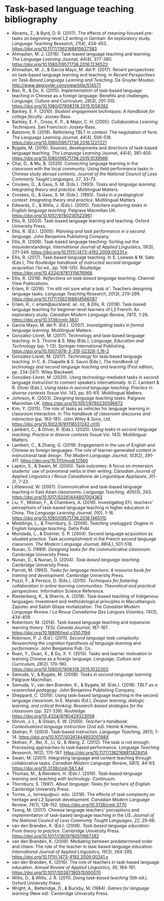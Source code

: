 # Task-based language teaching bibliography

* Abrams, Z., & Byrd, D. R. (2017). The effects of meaning-focused pre-tasks on beginning-level L2 writing in German: An exploratory study. _Language Teaching Research_, _21_(4), 434-453. https://doi.org/10.1177/1362168815627383
* Ahmadian, M. J. (2016). Task-based language teaching and learning. _The Language Learning Journal_, _44_(4), 377-380. https://doi.org/10.1080/09571736.2016.1236523
* Ahmadian, M. J., & García Mayo, M. del P. (2017). Recent perspectives on task-based language learning and teaching. In _Recent Perspectives on Task-Based Language Learning and Teaching_. De Gruyter Mouton. http://www.degruyter.com/view/title/514571
* Bao, R., & Du, X. (2015). Implementation of task-based language teaching in Chinese as a foreign language: Benefits and challenges. _Language, Culture and Curriculum_, _28_(3), 291-310. https://doi.org/10.1080/07908318.2015.1058392
* Barkley, E. F. (2010). _Student engagement techniques: A handbook for college faculty_. Jossey-Bass.
* Barkley, E. F., Cross, K. P., & Major, C. H. (2005). _Collaborative Learning Techniques_. San Francisco: Jossey-Bass.
* Batstone, R. (2016). Rethinking TBLT in context: The negotiation of form. _The Language Learning Journal_, _44_(4), 506-518. https://doi.org/10.1080/09571736.2016.1227221
* Bygate, M. (2016). Sources, developments and directions of task-based language teaching. _The Language Learning Journal_, _44_(4), 381-400. https://doi.org/10.1080/09571736.2015.1039566
* Chai, D., & Mu, B. (2020). Connecting language learning in the classroom with the local community: Using field performance tasks in Chinese study abroad contexts. _Journal of the National Council of Less Commonly Taught Languages_, _27_, 33-73.
* Crookes, G., & Gass, S. M. (Eds.). (1993). _Tasks and language learning: Integrating theory and practice_. Multilingual Matters.
* Crookes, G., & Gass, S. M. (Eds.). (1993). _Tasks in a pedagogical context: Integrating theory and practice_. Multilingual Matters.
* Edwards, C., & Willis, J. (Eds.). (2005). _Teachers exploring tasks in English language teaching_. Palgrave Macmillan UK. https://doi.org/10.1057/9780230522961
* Ellis, R. (2003). Task-based language learning and teaching. Oxford University Press.
* Ellis, R. (Ed.). (2005). _Planning and task performance in a second language_. John Benjamins Publishing Company.
* Ellis, R. (2009). Task-based language teaching: Sorting out the misunderstandings. _International Journal of Applied Linguistics_, _19_(3), 221-246. https://doi.org/10.1111/j.1473-4192.2009.00231.x
* Ellis, R. (2017). Task-based language teaching. In S. Loewen & M. Sato (Eds.), _The Routledge handbook of instructed second language acquisition_ (1st ed., pp. 108-125). Routledge. https://doi.org/10.4324/9781315676968
* Ellis, R. (2018). _Reflections on task-based language teaching_. Channel View Publications.
* Erlam, R. (2016). 'I'm still not sure what a task is': Teachers designing language tasks. _Language Teaching Research_, _20_(3), 279-299. https://doi.org/10.1177/1362168814566087
* Erlam, R., r. erlam@auckland. ac. nz, & Ellis, R. (2018). Task-based language teaching for beginner-level learners of L2 French: An exploratory study. _Canadian Modern Language Review_, _74_(1), 1-26. https://doi.org/10.3138/cmlr.3831
* García Mayo, M. del P. (Ed.). (2007). _Investigating tasks in formal language learning_. Multilingual Matters.
* González-Lloret, M. (2017). Technology and task-based language teaching. In S. Thorne & S. May (Eds.), _Language, Education and Technology_ (pp. 1-13). Springer International Publishing. https://doi.org/10.1007/978-3-319-02328-1_16-2
* González‐Lloret, M. (2017). Technology for task‐based language teaching. In C. A. Chapelle & S. Sauro (Eds.), _The handbook of technology and second language teaching and learning_ (First edition, pp. 234-247). Wiley Blackwell.
* González-Lloret, M. (2020). Using technology-mediated tasks in second language instruction to connect speakers internationally. In C. Lambert & R. Oliver (Eds.), _Using tasks in second language teaching: Practice in diverse contexts_ (Issue Vol. 143, pp. 65-81). Multilingual Matters.
* Johnson, K. (2003). _Designing language teaching tasks_. Palgrave Macmillan UK. https://doi.org/10.1057/9780230596672
* Kim, Y. (2015). The role of tasks as vehicles for language learning in classroom interaction. In _The handbook of classroom discourse and interaction_ (pp. 163-181). John Wiley & Sons, Ltd. https://doi.org/10.1002/9781118531242.ch10
* Lambert, C., & Oliver, R. (Eds.). (2020). _Using tasks in second language teaching: Practice in diverse contexts_ (Issue Vol. 143). Multilingual Matters.
* Lambert, C., & Zhang, G. (2019). Engagement in the use of English and Chinese as foreign languages: The role of learner-generated content in instructional task design. _The Modern Language Journal_, _103_(2), 391-411. https://doi.org/10.1111/modl.12560
* Lapkin, S., & Swain, M. (2000). Task outcomes: A focus on immersion students' use of pronominal verbs in their writing. _Canadian Journal of Applied Linguistics / Revue Canadienne de Linguistique Appliquée_, _3_(1-2), 7-22.
* Littlewood, W. (2007). Communicative and task-based language teaching in East Asian classrooms. _Language Teaching_, _40_(03), 243. https://doi.org/10.1017/S0261444807004363
* Liu, Y., Mishan, F., & Chambers, A. (2018). Investigating EFL teachers' perceptions of task-based language teaching in higher education in China. _The Language Learning Journal_, _0_(0), 1-16. https://doi.org/10.1080/09571736.2018.1465110
* Meddings, L., & Thornbury, S. (2009). _Teaching unplugged: Dogme in English language teaching_. Delta Publ.
* Mondada, L., & Doehler, S. P. (2004). Second language acquisition as situated practice: Task accomplishment in the French second language classroom. _The Modern Language Journal_, _88_(4,), 501-518.
* Nunan, D. (1989). _Designing tasks for the communicative classroom_. Cambridge University Press.
* Nunan, D., & Nunan, D. (2004). _Task-based language teaching_. Cambridge University Press.
* Parrott, M. (1993). _Tasks for language teachers: A resource book for training and development_. Cambridge University Press.
* Pozzi, F., & Persico, D. (Eds.). (2010). _Techniques for fostering collaboration in online learning communities: Theoretical and practical perspectives_. Information Science Reference.
* Riestenberg, K., & Sherris, A. (2018). Task-based teaching of Indigenous languages: Investment and methodological principles in Macuiltianguis Zapotec and Salish Qlispe revitalization. _The Canadian Modern Language Review / La Revue Canadienne Des Langues Vivantes_, _74_(3), 434-459.
* Robertson, M. (2014). Task-based language teaching and expansive learning theory. _TESL Canada Journal_, 187-187. https://doi.org/10.18806/tesl.v31i0.1194
* Robinson, P. J. (Ed.). (2011). _Second language task complexity: Researching the cognition hypothesis of language learning and performance_. John Benjamins Pub. Co.
* Ruan, Y., Duan, X., & Du, X. Y. (2015). Tasks and learner motivation in learning Chinese as a foreign language. _Language, Culture and Curriculum_, _28_(2), 170-190. https://doi.org/10.1080/07908318.2015.1032303
* Samuda, V., & Bygate, M. (2008). _Tasks in second language learning_. Palgrave Macmillan.
* Samuda, V., van den Branden, K., & Bygate, M. (Eds.). (2018). _TBLT as a researched pedagogy_. John Benjamins Publishing Company.
* Sheppard, C. (2019). Using task-based language teaching in the second language classroom. In E. Manalo (Ed.), _Deeper learning, dialogic learning, and critical thinking: Research-based strategies for the classroom_ (pp. 321-338). Routledge. https://doi.org/10.4324/9780429323058
* Shrum, J. L., & Glisan, E. W. (2000). _Teacher's handbook: Contextualized language instruction_ (2nd ed). Heinle & Heinle.
* Skehan, P. (2003). Task-based instruction. _Language Teaching_, _36_(1), 1-14. https://doi.org/10.1017/S026144480200188X
* Skehan, P., Bei, X., Li, Q., & Wang, Z. (2012). The task is not enough: Processing approaches to task-based performance. _Language Teaching Research_, _16_(2), 170-187. https://doi.org/10.1177/1362168811428414
* Swain, M. (2001). Integrating language and content teaching through collaborative tasks. _Canadian Modern Language Review_, _58_(1), 44-63. https://doi.org/10.3138/cmlr.58.1.44
* Thomas, M., & Reinders, H. (Eds.). (2010). _Task-based language learning and teaching with technology_. Continuum.
* Thornbury, S. (1997). _About language: Tasks for teachers of English_. Cambridge University Press.
* Torres, J., torresju@uci. edu. (2018). The effects of task complexity on heritage and L2 Spanish development. _Canadian Modern Language Review_, _74_(1), 128-152. https://doi.org/10.3138/cmlr.3770
* Tseng, M. (2017). Chinese language teachers' perceptions and implementation of task-based language teaching in the US. _Journal of the National Council of Less Commonly Taught Languages_, _22_, 29-66.
* van den Branden, K. (Ed.). (2006). _Task-based language education: From theory to practice_. Cambridge University Press. https://doi.org/10.1017/CBO9780511667282
* van den Branden, K. (2009). Mediating between predetermined order and chaos: The role of the teacher in task-based language education. _International Journal of Applied Linguistics_, _19_(3), 264-285. https://doi.org/10.1111/j.1473-4192.2009.00241.x
* van den Branden, K. (2016). The role of teachers in task-based language education. _Annual Review of Applied Linguistics_, _36_, 164-181. https://doi.org/10.1017/S0267190515000070
* Willis, D., & Willis, J. R. (2011). _Doing task-based teaching_ (5th ed.). Oxford University Press.
* Wright, A., Betteridge, D., & Buckby, M. (1984). _Games for language learning_ (New ed). Cambridge University Press.
